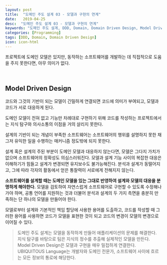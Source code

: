 ```yaml
---
layout: post
title:  "도메인 주도 설계 03 - 모델과 구현의 연계"
date:   2019-04-25
desc:  "도메인 주도 설계 03 - 모델과 구현의 연계"
keywords: "도메인 주도 설계, DDD, Domain, Domain Driven Design, Model Driven Design"
categories: [Programming]
tags: [DDD, Domain, Domain Driven Design]
icon: icon-html
---
```


프로젝트에 도메인 모델은 있지만, 동작하는 소프트웨어를 개발하는 데 직접적으로 도움을 주지 못한다면, 아무 의미가 없다.

<br>

## Model Driven Design

코드와 그것의 기반이 되는 모델이 긴밀하게 연결되면 코드에 의미가 부여되고, 모델과 코드가 서로 대응하게 된다.

도메인 모델이 전혀 없고 기능만 차례대로 구현하기 위해 코드를 작성하는 프로젝트에서는 지식 탐구와 의사소통의 이점을 거의 살리지 못한다.

설계의 기반이 되는 개념이 부족한 소프트웨어는 소프트웨어의 행위를 설명하지 못한 채 그저 유익한 일을 수행하는 매커니즘 정도밖에 되지 못한다.

설계 혹은 설계의 주된 부분이 도메인 모델과 대응하지 않는다면, 모델은 그다지 가치가 없으며 소프트웨어의 정확성도 의심스러워진다. 모델과 설계 기능 사이의 복잡한 대응은 이해하기가 힘들고 설계가 변경되면 유지보수도 불가능해진다. 분석과 설계가 동떨어지고, 그에 따라 각자의 활동에서 얻은 통찰력이 서로에게 전해지지 않는다.

**소프트웨어를 설계할 때는 도메인 모델을 있는 그대로 반영하여 설계와 모델의 대응을 분명하게 해야한다.** 모델을 검토하여 자연스럽게 소프트웨어로 구현할 수 있도록 수정해나가야 하며, 공통 언어를 지원하는 것과 더불어 분석과 설계의 두 가지 측면을 충분히 만족하는 단 하나의 모델을 만들어야 한다.

모델로부터 설계와 기본적인 책임 할당에 사용한 용어를 도출하고, 코드를 작성할 때 그러한 용어를 사용하면 코드가 모델을 표현한 것이 되고 코드의 변경이 모델의 변경으로 이어질 수 있다.

> 도메인 주도 설계는 모델을 동작하게 만들어 애플리케이션의 문제를 해결한다. 지식 탐구를 바탕으로 팀은 지식의 정수를 추출해 실제적인 모델을 만든다. Model Driven Design은 모델과 구현을 매우 밀접하게 연결한다. UBIQUITOUS Language는 개발자와 도메인 전문가, 소프트웨어 사이에 흐르는 모든 정보의 통로에 해당한다.